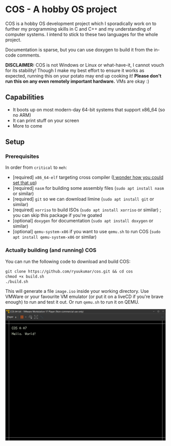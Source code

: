 # COS - A hobby OS project

COS is a hobby OS development project which I sporadically work on to further my programming skills in C and C++ and my understanding of computer systems. I intend to stick to these two languages for the whole project.

Documentation is sparse, but you can use doxygen to build it from the in-code comments.

**DISCLAIMER:** COS is not Windows or Linux or what-have-it, I cannot vouch for its stability! Though I make my best effort to ensure it works as expected, running this on your potato may end up cooking it! **Please don't run this on any even remotely important hardware.** VMs are okay :)

## Capabilities

- It boots up on most modern-day 64-bit systems that support x86_64 (so no ARM)
- It can print stuff on your screen
- More to come

## Setup

### Prerequisites

In order from `critical` to `meh`:

- [required] `x86_64-elf` targeting cross compiler ([I wonder how you could set that up](https://github.com/ryuukumar/cross-compiler-compiler))
- [required] `nasm` for building some assembly files (`sudo apt install nasm` or similar)
- [required] `git` so we can download limine (`sudo apt install git` or similar)
- [required] `xorriso` to build ISOs (`sudo apt install xorriso` or similar) ; you can skip this package if you're goated
- [optional] `doxygen` for documentation (`sudo apt install doxygen` or similar)
- [optional] `qemu-system-x86` if you want to use `qemu.sh` to run COS (`sudo apt install qemu-system-x86` or similar)

### Actually building (and running) COS

You can run the following code to download and build COS:

```
git clone https://github.com/ryuukumar/cos.git && cd cos
chmod +x build.sh
./build.sh
```

This will generate a file `image.iso` inside your working directory. Use VMWare or your favourite VM emulator (or put it on a liveCD if you're brave enough) to run and test it out. Or run `qemu.sh` to run it on QEMU.

![An image of COS saying 'Hello, world!'](images/hello%20world.png)
